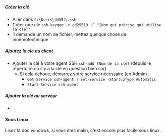 ##### Créer la clé
 - Aller dans `C:\Users\[NOM]\.ssh`
 - Créer une clé `ssh-keygen -t ed25519 -C "[Nom qui précise qui utilise la clé]"`
 - Il demande un nom de fichier, mettez quelque chose de mnémotechnique
##### Ajoutez la clé au client
 - Ajouter la clé à votre agent SSH `ssh-add [Nom de la clé]` (depuis le répertoire où il y a la clé en question bien sûr)
	 - Si cela échoue, démarrez votre service nécessaire (en Admin) :
		 - `Get-Service ssh-agent | Set-Service -StartupType Automatic`
		 - `Start-Service ssh-agent`
##### Ajouter la clé au serveur
 - 
#### Sous Linux
Lisez la doc windows, si vous êtes malin, c'est encore plus facile sous linux.
